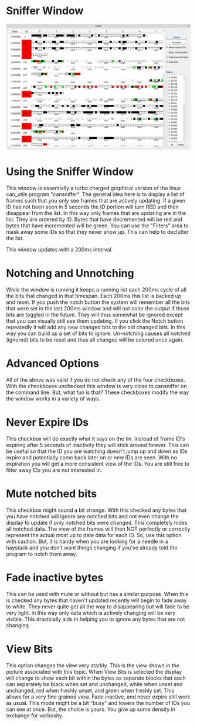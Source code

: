 Sniffer Window
=================

![Sniffer Window](./images/Sniffer.png)

Using the Sniffer Window
=========================

This window is essentially a turbo charged graphical version of the linux 
can_utils program "cansniffer". The general idea here is to display a list 
of frames such that you only see frames that are actively updating. If a given 
ID has not been seen in 5 seconds the ID portion will turn RED and then disappear
from the list. In this way only frames that are updating are in the list. They are
ordered by ID. Bytes that have decremented will be red and bytes that have incremented 
will be green. You can use the "Filters" area to mask away some IDs so that they never 
show up. This can help to declutter the list. 

This window updates with a 200ms interval.

Notching and Unnotching
========================

While the window is running it keeps a running list each 200ms cycle of all the bits that 
changed in that timespan. Each 200ms this list is backed up and reset. If you push the 
notch button the system will remember all the bits that were set in the last 200ms window 
and will not color the output if those bits are toggled in the future. They will thus somewhat 
be ignored except that you can visually still see them updating. If you click the Notch 
button repeatedly it will add any new changed bits to the old changed bits. In this way you 
can build up a set of bits to ignore. Un-notching causes all notched (ignored) bits to be 
reset and thus all changes will be colored once again. 

Advanced Options
==================

All of the above was valid if you do not check any of the four checkboxes. With the checkboxes
unchecked this window is very close to cansniffer on the command line. But, what fun is that?
These checkboxes modify the way the window works in a variety of ways.

Never Expire IDs
==================

This checkbox will do exactly what it says on the tin. Instead of frame ID's expiring after
5 seconds of inactivity they will stick around forever. This can be useful so that the ID you
are watching doesn't jump up and down as IDs expire and potentially come back later on or new IDs
are seen. With no expiration you will get a more consistent view of the IDs. You are still free
to filter away IDs you are not interested in.

Mute notched bits
===================

This checkbox might sound a bit strange. With this checked any bytes that you have notched will
ignore any notched bits and not even change the display to update if only notched bits were changed.
This completely hides all notched data. The view of the frames will then NOT perfectly or correctly
represent the actual most up to date data for each ID. So, use this option with caution. But, it
is handy when you are looking for a needle in a haystack and you don't want things changing if you've
already told the program to notch them away.

Fade inactive bytes
====================

This can be used with mute or without but has a similar purpose. When this is checked any bytes
that haven't updated recently will begin to fade away to white. They never quite get all the way
to disappearing but will fade to be very light. In this way only data which is actively changing will
be very visible. This drastically aids in helping you to ignore any bytes that are not changing.

View Bits
==========

This option changes the view very starkly. This is the view shown in the picture associated with this topic. When View Bits is selected the display will change to show each bit within the bytes as separate blocks that each can separately be black when set and unchanged, white when unset and unchanged, red when freshly unset, and green when freshly set. This allows for a very fine grained view. Fade inactive, and never expire still work as usual. This mode might be a bit "busy" and lowers the number of IDs you can see at once. But, the choice is yours. You give up some density in exchange for verbosity.
